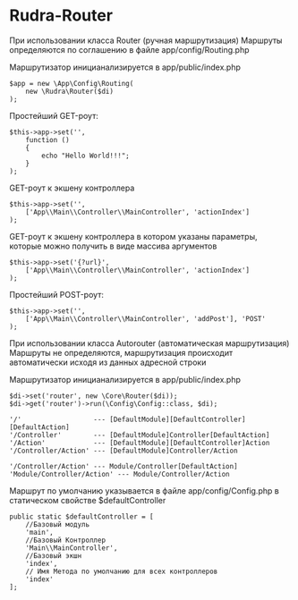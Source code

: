 # Rudra-Router

При использовании класса Router (ручная маршрутизация)
Маршруты определяются по соглашению в файле
app/config/Routing.php

Маршрутизатор иницианализируется в app/public/index.php

    $app = new \App\Config\Routing(
        new \Rudra\Router($di)
    );

Простейший GET-роут:

    $this->app->set('',
        function () 
        {
            echo "Hello World!!!";
        }
    );

GET-роут к экшену контроллера

    $this->app->set('',
        ['App\\Main\\Controller\\MainController', 'actionIndex']
    );

GET-роут к экшену контроллера в котором указаны параметры, которые можно получить в виде массива аргументов

    $this->app->set('{?url}',
        ['App\\Main\\Controller\\MainController', 'actionIndex']
    );

Простейший POST-роут:

    $this->app->set('',
        ['App\\Main\\Controller\\MainController', 'addPost'], 'POST'
    );

При использовании класса Autorouter (автоматическая маршрутизация)
Маршруты не определяются, маршрутизация происходит автоматически
исходя из данных адресной строки

Маршрутизатор иницианализируется в app/public/index.php

    $di->set('router', new \Core\Router($di));
    $di->get('router')->run(\Config\Config::class, $di);

    '/'                  --- [DefaultModule][DefaultController][DefaultAction]			
    '/Controller'        --- [DefaultModule]Controller[DefaultAction]		
    '/Action'            --- [DefaultModule][DefaultController]Action		
    '/Controller/Action' --- [DefaultModule]Controller/Action	
    
    '/Controller/Action' --- Module/Controller[DefaultAction]	
    'Module/Controller/Action' --- Module/Controller/Action



Маршрут по умолчанию указывается в файле app/config/Config.php
в статическом свойстве $defaultController

    public static $defaultController = [
        //Базовый модуль
        'main',
        //Базовый Контроллер
        'Main\\MainController',
        //Базовый экшн
        'index',
        // Имя Метода по умолчанию для всех контроллеров
        'index'
    ];
